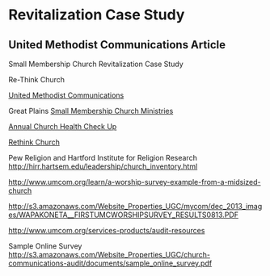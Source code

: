 # Revitalization Case Study

## United Methodist Communications Article

Small Membership Church Revitalization Case Study

Re-Think Church

[United Methodist Communications](http://www.umcom.org)

Great Plains [Small Membership Church Ministries](http://www.greatplainsumc.org/smallmembershipchurchresources)

[Annual Church Health Check Up](http://www.umcom.org/learn/take-an-annual-church-health-checkup)

[Rethink Church](http://www.umcom.org/rethink-church)

Pew Religion and Hartford Institute for Religion Research
http://hirr.hartsem.edu/leadership/church_inventory.html

http://www.umcom.org/learn/a-worship-survey-example-from-a-midsized-church

http://s3.amazonaws.com/Website_Properties_UGC/mycom/dec_2013_images/WAPAKONETA__FIRSTUMCWORSHIPSURVEY_RESULTS0813.PDF

http://www.umcom.org/services-products/audit-resources

Sample Online Survey
http://s3.amazonaws.com/Website_Properties_UGC/church-communications-audit/documents/sample_online_survey.pdf

